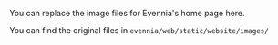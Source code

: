 You can replace the image files for Evennia's home page here.

You can find the original files in `evennia/web/static/website/images/`
